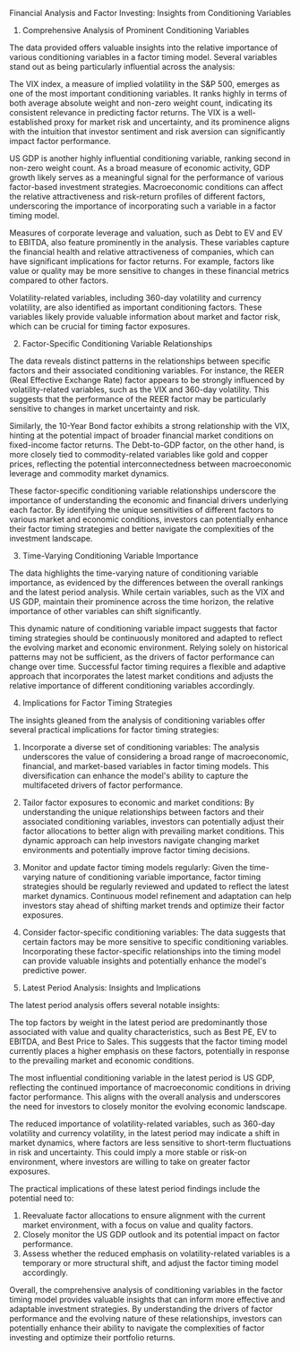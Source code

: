 Financial Analysis and Factor Investing: Insights from Conditioning Variables

1. Comprehensive Analysis of Prominent Conditioning Variables

The data provided offers valuable insights into the relative importance of various conditioning variables in a factor timing model. Several variables stand out as being particularly influential across the analysis:

The VIX index, a measure of implied volatility in the S&P 500, emerges as one of the most important conditioning variables. It ranks highly in terms of both average absolute weight and non-zero weight count, indicating its consistent relevance in predicting factor returns. The VIX is a well-established proxy for market risk and uncertainty, and its prominence aligns with the intuition that investor sentiment and risk aversion can significantly impact factor performance.

US GDP is another highly influential conditioning variable, ranking second in non-zero weight count. As a broad measure of economic activity, GDP growth likely serves as a meaningful signal for the performance of various factor-based investment strategies. Macroeconomic conditions can affect the relative attractiveness and risk-return profiles of different factors, underscoring the importance of incorporating such a variable in a factor timing model.

Measures of corporate leverage and valuation, such as Debt to EV and EV to EBITDA, also feature prominently in the analysis. These variables capture the financial health and relative attractiveness of companies, which can have significant implications for factor returns. For example, factors like value or quality may be more sensitive to changes in these financial metrics compared to other factors.

Volatility-related variables, including 360-day volatility and currency volatility, are also identified as important conditioning factors. These variables likely provide valuable information about market and factor risk, which can be crucial for timing factor exposures.

2. Factor-Specific Conditioning Variable Relationships

The data reveals distinct patterns in the relationships between specific factors and their associated conditioning variables. For instance, the REER (Real Effective Exchange Rate) factor appears to be strongly influenced by volatility-related variables, such as the VIX and 360-day volatility. This suggests that the performance of the REER factor may be particularly sensitive to changes in market uncertainty and risk.

Similarly, the 10-Year Bond factor exhibits a strong relationship with the VIX, hinting at the potential impact of broader financial market conditions on fixed-income factor returns. The Debt-to-GDP factor, on the other hand, is more closely tied to commodity-related variables like gold and copper prices, reflecting the potential interconnectedness between macroeconomic leverage and commodity market dynamics.

These factor-specific conditioning variable relationships underscore the importance of understanding the economic and financial drivers underlying each factor. By identifying the unique sensitivities of different factors to various market and economic conditions, investors can potentially enhance their factor timing strategies and better navigate the complexities of the investment landscape.

3. Time-Varying Conditioning Variable Importance

The data highlights the time-varying nature of conditioning variable importance, as evidenced by the differences between the overall rankings and the latest period analysis. While certain variables, such as the VIX and US GDP, maintain their prominence across the time horizon, the relative importance of other variables can shift significantly.

This dynamic nature of conditioning variable impact suggests that factor timing strategies should be continuously monitored and adapted to reflect the evolving market and economic environment. Relying solely on historical patterns may not be sufficient, as the drivers of factor performance can change over time. Successful factor timing requires a flexible and adaptive approach that incorporates the latest market conditions and adjusts the relative importance of different conditioning variables accordingly.

4. Implications for Factor Timing Strategies

The insights gleaned from the analysis of conditioning variables offer several practical implications for factor timing strategies:

1. Incorporate a diverse set of conditioning variables: The analysis underscores the value of considering a broad range of macroeconomic, financial, and market-based variables in factor timing models. This diversification can enhance the model's ability to capture the multifaceted drivers of factor performance.

2. Tailor factor exposures to economic and market conditions: By understanding the unique relationships between factors and their associated conditioning variables, investors can potentially adjust their factor allocations to better align with prevailing market conditions. This dynamic approach can help investors navigate changing market environments and potentially improve factor timing decisions.

3. Monitor and update factor timing models regularly: Given the time-varying nature of conditioning variable importance, factor timing strategies should be regularly reviewed and updated to reflect the latest market dynamics. Continuous model refinement and adaptation can help investors stay ahead of shifting market trends and optimize their factor exposures.

4. Consider factor-specific conditioning variables: The data suggests that certain factors may be more sensitive to specific conditioning variables. Incorporating these factor-specific relationships into the timing model can provide valuable insights and potentially enhance the model's predictive power.

5. Latest Period Analysis: Insights and Implications

The latest period analysis offers several notable insights:

The top factors by weight in the latest period are predominantly those associated with value and quality characteristics, such as Best PE, EV to EBITDA, and Best Price to Sales. This suggests that the factor timing model currently places a higher emphasis on these factors, potentially in response to the prevailing market and economic conditions.

The most influential conditioning variable in the latest period is US GDP, reflecting the continued importance of macroeconomic conditions in driving factor performance. This aligns with the overall analysis and underscores the need for investors to closely monitor the evolving economic landscape.

The reduced importance of volatility-related variables, such as 360-day volatility and currency volatility, in the latest period may indicate a shift in market dynamics, where factors are less sensitive to short-term fluctuations in risk and uncertainty. This could imply a more stable or risk-on environment, where investors are willing to take on greater factor exposures.

The practical implications of these latest period findings include the potential need to:
1. Reevaluate factor allocations to ensure alignment with the current market environment, with a focus on value and quality factors.
2. Closely monitor the US GDP outlook and its potential impact on factor performance.
3. Assess whether the reduced emphasis on volatility-related variables is a temporary or more structural shift, and adjust the factor timing model accordingly.

Overall, the comprehensive analysis of conditioning variables in the factor timing model provides valuable insights that can inform more effective and adaptable investment strategies. By understanding the drivers of factor performance and the evolving nature of these relationships, investors can potentially enhance their ability to navigate the complexities of factor investing and optimize their portfolio returns.